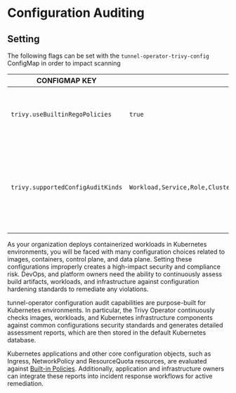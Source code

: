 # Configuration Auditing

## Setting
The following flags can be set with the `tunnel-operator-trivy-config` ConfigMap in order to impact scanning

| CONFIGMAP KEY                     | DEFAULT                                                                               | DESCRIPTION                                                                                                     |
|-----------------------------------|---------------------------------------------------------------------------------------|-----------------------------------------------------------------------------------------------------------------|
| `trivy.useBuiltinRegoPolicies`    | `true`                                                                                | The Flag to enable the usage of builtin rego policies by default                                                |
| `trivy.supportedConfigAuditKinds` | `Workload,Service,Role,ClusterRole,NetworkPolicy,Ingress,LimitRange,ResourceQuota`    | The Flag is the list of supported kinds separated by comma delimiter to be scanned by the config audit scanner  |


As your organization deploys containerized workloads in Kubernetes environments, you will be faced with many
configuration choices related to images, containers, control plane, and data plane. Setting these configurations
improperly creates a high-impact security and compliance risk. DevOps, and platform owners need the ability to
continuously assess build artifacts, workloads, and infrastructure against configuration hardening standards to
remediate any violations.

tunnel-operator configuration audit capabilities are purpose-built for Kubernetes environments. In particular, the Trivy
Operator continuously checks images, workloads, and Kubernetes infrastructure components against common configurations
security standards and generates detailed assessment reports, which are then stored in the default Kubernetes database.

Kubernetes applications and other core configuration objects, such as Ingress, NetworkPolicy and ResourceQuota resources, are evaluated against [Built-in Policies]. 
Additionally, application and infrastructure owners can integrate these reports into incident response workflows for
active remediation.

[Built-in Policies]: ./built-in-policies.md

